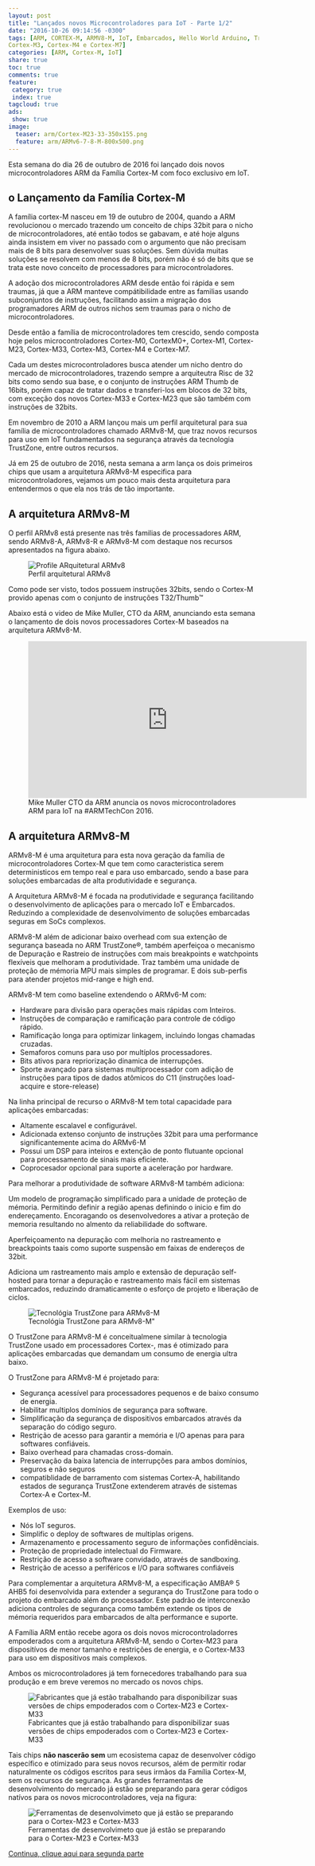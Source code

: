 ```yaml
---
layout: post
title: "Lançados novos Microcontroladores para IoT - Parte 1/2"
date: "2016-10-26 09:14:56 -0300"
tags: [ARM, CORTEX-M, ARMV8-M, IoT, Embarcados, Hello World Arduino, TrustZone, Cortex-M0, CortexM0+, Cortex-M1, Cortex-M23, Cortex-M33,
Cortex-M3, Cortex-M4 e Cortex-M7]
categories: [ARM, Cortex-M, IoT]
share: true
toc: true
comments: true
feature:
 category: true
 index: true
tagcloud: true
ads:
 show: true
image:
  teaser: arm/Cortex-M23-33-350x155.png
  feature: arm/ARMv6-7-8-M-800x500.png
---
```

Esta semana do dia 26 de outubro de 2016 foi lançado dois novos 
microcontroladores ARM da Família Cortex-M com foco exclusivo em IoT.

<!--more-->

## o Lançamento da Família Cortex-M

A família cortex-M nasceu em 19 de outubro de 2004, quando a ARM revolucionou o
mercado trazendo um conceito de chips 32bit para o nicho de microcontroladores,
até então todos se gabavam, e até hoje alguns ainda insistem em viver no passado
com o argumento que não precisam mais de 8 bits para desenvolver suas soluções.
Sem dúvida muitas soluções se resolvem com menos de 8 bits, porém não é só de bits
que se trata este novo conceito de processadores para microcontroladores.

A adoção dos microcontroladores ARM desde então foi rápida e sem traumas, já
que a ARM manteve compátibilidade entre as familias usando subconjuntos de 
instruções, facilitando assim a migração dos programadores ARM de outros nichos
sem traumas para o nicho de microcontroladores.

Desde então a família de microcontroladores tem crescido, sendo composta hoje 
pelos microcontroladores Cortex-M0, CortexM0+, Cortex-M1, Cortex-M23, Cortex-M33,
Cortex-M3, Cortex-M4 e Cortex-M7.

Cada um destes microcontroladores busca atender um nicho dentro do mercado de 
microcontroladores, trazendo sempre a arquiteutra Risc de 32 bits como sendo 
sua base, e o conjunto de instruções ARM Thumb de 16bits, porém capaz de tratar
dados e transferi-los em blocos de 32 bits, com exceção dos novos
Cortex-M33 e Cortex-M23 que são também com instruções de 32bits.

Em novembro de 2010 a ARM lançou mais um perfil arquitetural para sua família de 
microcontroladores chamado ARMv8-M, que traz novos recursos para uso em IoT
fundamentados na segurança através da tecnologia TrustZone, entre outros
recursos. 

Já em 25 de outubro de 2016, nesta semana a arm lança os dois primeiros chips
que usam a arquitetura ARMv8-M especifica para microcontroladores, vejamos um 
pouco mais desta arquitetura para entendermos o que ela nos trás de tão importante.

## A arquitetura ARMv8-M

O perfil ARMv8 está presente nas três familias de processadores ARM, sendo
ARMv8-A, ARMv8-R e ARMv8-M com destaque nos recursos apresentados na figura
abaixo.

<figure>
<img src="/images/arm/ARMv8-profile-800x450.png" alt="Profile ARquitetural ARMv8" />
<figcaption>Perfil arquitetural ARMv8</figcaption>
</figure>

Como pode ser visto, todos possuem instruções 32bits, sendo o Cortex-M provido
apenas com o conjunto de instruções T32/Thumb&trade;

Abaixo está o video de Mike Muller, CTO da ARM, anunciando esta semana o 
lançamento de dois novos processadores Cortex-M baseados na arquitetura ARMv8-M.

<figure>
<iframe src="https://www.facebook.com/plugins/video.php?href=https%3A%2F%2Fwww.facebook.com%2FARMfans%2Fvideos%2F10154688274139588%2F&show_text=0&width=560" width="560" height="315" style="border:none;overflow:hidden" scrolling="no" frameborder="0" allowTransparency="true" allowFullScreen="true"></iframe>
<figcaption>Mike Muller CTO da ARM anuncia os novos microcontroladores ARM para
IoT na #ARMTechCon 2016.</figcaption>
</figure>



## A arquitetura ARMv8-M

ARMv8-M é uma arquitetura para esta nova geração da família de microcontroladores 
Cortex-M que tem como caracteristica serem deterministicos em tempo real e para 
uso embarcado, sendo a base para soluções embarcadas de alta produtividade e 
segurança.

A Arquitetura ARMv8-M é focada na produtividade e segurança facilitando o 
desenvolvimento de aplicações para o mercado IoT e Embarcados. Reduzindo a 
complexidade de desenvolvimento de soluções embarcadas seguras em SoCs complexos.

ARMv8-M além de adicionar baixo overhead com sua extenção de segurança baseada 
no ARM TrustZone®, também aperfeiçoa o mecanismo de Depuração e Rastreio de 
instruções com mais breakpoints e watchpoints flexíveis que melhoram a 
produtividade. Traz também uma unidade de proteção de mémoria MPU mais simples
de programar. E dois sub-perfis para atender projetos mid-range e high end.


ARMv8-M tem como baseline extendendo o ARMv6-M com:

 * Hardware para divisão para operações mais rápidas com Inteiros.
 * Instruções de comparação e ramificação para controle de código rápido.
 * Ramificação longa para optimizar linkagem, incluindo longas chamadas cruzadas.
 * Semaforos comuns para uso por multíplos processadores.
 * Bits ativos para repriorização dinamica de interrupções.
 * Sporte avançado para sistemas multiprocessador com adição de instruções
   para tipos de dados atômicos do C11 (instruções load-acquire e store-release)

Na linha principal de recurso o ARMv8-M tem total capacidade para aplicações 
embarcadas:

 * Altamente escalavel e configurável.
 * Adicionada extenso conjunto de instruções 32bit para uma performance 
   significantemente acima do ARMv6-M
 * Possui um DSP para inteiros  e extenção de ponto flutuante opcional para 
   processamento de sinais mais eficiente.
 * Coprocesador opcional para suporte a aceleração por hardware.

Para melhorar a produtividade de software ARMv8-M também adiciona:

Um modelo de programação simplificado para a unidade de proteção de mémoria. 
Permitindo definir a região apenas definindo o inicio e fim do endereçamento.
Encoragando os desenvolvedores a ativar a proteção de memoria resultando no 
almento da reliabilidade do software.

Aperfeiçoamento na depuração com melhoria no rastreamento e breackpoints taais
como suporte suspensão em faixas de endereços de 32bit.

Adiciona um rastreamento mais amplo e extensão de depuração self-hosted para 
tornar a depuração e rastreamento mais fácil em sistemas embarcados, reduzindo
dramaticamente o esforço de projeto e liberação de ciclos.

<figure>
<img src="/images/arm/ARMv8-M-TrustZone.png" alt="Tecnológia TrustZone para ARMv8-M"/>
<figcaption>Tecnológia TrustZone para ARMv8-M"</figcaption>
</figure>

O TrustZone para ARMv8-M é conceitualmene similar à tecnologia TrustZone usado 
em processadores Cortex-, mas é otimizado para aplicações embarcadas que 
demandam um consumo de energia ultra baixo.

O TrustZone para ARMv8-M é projetado para:

 * Segurança acessível para processadores pequenos e de baixo consumo de energia.
 * Habilitar multiplos domínios de segurança para software.
 * Simplificação da segurança de dispositivos embarcados através da separação do
   código seguro.
 * Restrição de acesso para garantir a memória e I/O apenas para para softwares 
   confiáveis.
 * Baixo overhead para chamadas cross-domain.
 * Preservação da baixa latencia de interrupções para ambos domínios, seguros e
   não seguros
 * compatiblidade de barramento com sistemas Cortex-A, habilitando estados de
   segurança TrustZone extenderem através de sistemas Cortex-A e Cortex-M.

Exemplos de uso:

 * Nós IoT seguros.
 * Simplific o deploy de softwares de multiplas origens.
 * Armazenamento e processamento seguro de informações confidênciais.
 * Proteção de propriedade intelectual do Firmware.
 * Restrição de acesso a software convidado, através de sandboxing.
 * Restrição de acesso a periféricos e I/O para softwares confiáveis 
 
 
Para complementar a arquitetura ARMv8-M, a especificação AMBA® 5 AHB5 foi 
desenvolvida para extender a segurança do TrustZone para todo o projeto do 
embarcado além do processador. Este padrão de interconexão adiciona controles de
segurança como também extende os tipos de mémoria requeridos para embarcados de 
alta performance e suporte.

A Família ARM então recebe agora os dois novos microcontroladorres empoderados
com a arquitetura ARMv8-M, sendo o Cortex-M23 para dispositívos de menor tamanho
e restrições de energia, e o Cortex-M33 para uso em dispositivos mais complexos.

Ambos os microcontroladores já tem fornecedores trabalhando para sua produção e 
em breve veremos no mercado os novos chips. 

<figure>
<img src="/images/arm/Cortex-M23-33-vendors-1024x300.png" 
	alt="Fabricantes que já estão trabalhando para disponibilizar suas versões de chips empoderados com o Cortex-M23 e Cortex-M33" ></img>
<figcaption>Fabricantes que já estão trabalhando para disponibilizar suas versões de chips empoderados com o Cortex-M23 e Cortex-M33</figcaption>
</figure>

Tais chips **não nascerão sem** um ecosistema capaz de desenvolver código específico
e otimizado para seus novos recursos, além de permitir rodar naturalmente os 
códigos escritos para seus irmãos da Família Cortex-M, sem os recursos de segurança. 
As grandes ferramentas de desenvolvimento do mercado já estão se preparando para
gerar códigos natívos para os novos microcontroladores, veja na figura:

<figure>
<img src="/images/arm/Cortex-M23-33-ecosystem-1024x600.png" alt="Ferramentas de desenvolvimeto que já estão se preparando para o Cortex-M23 e Cortex-M33"/>
<figcaption>Ferramentas de desenvolvimeto que já estão se preparando para o Cortex-M23 e Cortex-M33</figcaption>
</figure>
  
[Continua, clique aqui para segunda parte](/arm/cortex-m/iot/Lancados-novos-microcontroladores-para-IoT-parte-2-3/)
  
  